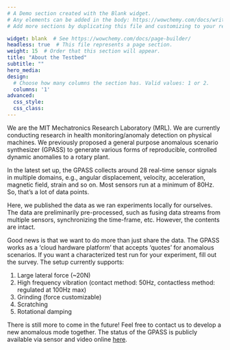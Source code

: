 ```yaml
---
# A Demo section created with the Blank widget.
# Any elements can be added in the body: https://wowchemy.com/docs/writing-markdown-latex/
# Add more sections by duplicating this file and customizing to your requirements.

widget: blank  # See https://wowchemy.com/docs/page-builder/
headless: true  # This file represents a page section.
weight: 15  # Order that this section will appear.
title: "About the Testbed"
subtitle: ""
hero_media: 
design:
  # Choose how many columns the section has. Valid values: 1 or 2.
  columns: '1'
advanced:
  css_style:
  css_class:
---
```

We are the MIT Mechatronics Research Laboratory (MRL). We are currently conducting research in health monitoring/anomaly detection on physical machines. We previously proposed a general purpose anomalous scenario synthesizer (GPASS) to generate various forms of reproducible, controlled dynamic anomalies to a rotary plant. 

In the latest set up, the GPASS collects around 28 real-time sensor signals in multiple domains, e.g., angular displacement, velocity, acceleration, magnetic field, strain and so on. Most sensors run at a minimum of 80Hz. So, that’s a lot of data points.  

Here, we published the data as we ran experiments locally for ourselves. The data are preliminarily pre-processed, such as fusing data streams from multiple sensors, synchronizing the time-frame, etc. However, the contents are intact. 

Good news is that we want to do more than just share the data. The GPASS works as a ‘cloud hardware platform’ that accepts ‘quotes’ for anomalous scenarios. If you want a characterized test run for your experiment, fill out the survey. The setup currently supports:

1. Large lateral force (~20N)
2. High frequency vibration (contact method: 50Hz, contactless method: regulated at 100Hz max)
3. Grinding (force customizable)
4. Scratching
5. Rotational damping 

There is still more to come in the future! Feel free to contact us to develop a new anomalous mode together. The status of the GPASS is publicly available via sensor and video online <a href="https://thingspeak.com/channels/1289599"> here</a>.
